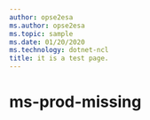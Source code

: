 ```yaml
---
author: opse2esa
ms.author: opse2esa
ms.topic: sample
ms.date: 01/20/2020
ms.technology: dotnet-ncl
title: it is a test page.
---
```


# ms-prod-missing

